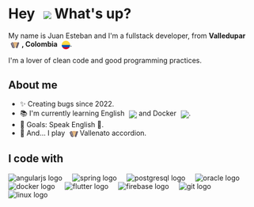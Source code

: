 <h1> Hey <img src="https://emojis.slackmojis.com/emojis/images/1577305505/7373/hand_wave.gif?1577305505" width="50" style="vertical-align: middle; margin-left: 10px;" /> What's up?</h1>

<p> My name is Juan Esteban and I'm a fullstack developer, from <b>Valledupar <img src="assets/vallenato.png" width="17" style="vertical-align: middle; margin-left: 5px; margin-right: 5px;" />, Colombia <img src="assets/colombia.png" width="17" style="vertical-align: middle; margin-left: 5px;" /></b>. </p>
<p>I'm a lover of clean code and good programming practices.</p>

## About me

- ✨ Creating bugs since 2022.
- 📚 I'm currently learning English <img src="https://cdn-icons-png.flaticon.com/128/197/197484.png" width="17" style="vertical-align: middle; margin-left: 5px;" /> and Docker <img src="https://www.vectorlogo.zone/logos/docker/docker-tile.svg" width="17" style="vertical-align: middle; margin-left: 5px;" />.
- 🎯 Goals: Speak English 🚀.
- 🎲 And... I play <img src="assets/vallenato.png" width="17" style="vertical-align: middle; margin-left: 5px;" /> Vallenato accordion.

## I code with

<div align="left">
  <img src="https://cdn.jsdelivr.net/gh/devicons/devicon/icons/angularjs/angularjs-original.svg" height="40" alt="angularjs logo"  />
  <img width="12" />
  <img src="https://cdn.jsdelivr.net/gh/devicons/devicon/icons/spring/spring-original.svg" height="40" alt="spring logo"  />
  <img width="12" />
  <img src="https://cdn.jsdelivr.net/gh/devicons/devicon/icons/postgresql/postgresql-original.svg" height="40" alt="postgresql logo"  />
  <img width="12" />
  <img src="https://cdn.jsdelivr.net/gh/devicons/devicon/icons/oracle/oracle-original.svg" height="40" alt="oracle logo"  />
  <img width="12" />
  <img src="https://cdn.jsdelivr.net/gh/devicons/devicon/icons/docker/docker-original.svg" height="40" alt="docker logo"  />
  <img width="12" />
  <img src="https://cdn.jsdelivr.net/gh/devicons/devicon/icons/flutter/flutter-original.svg" height="40" alt="flutter logo"  />
  <img width="12" />
  <img src="https://cdn.jsdelivr.net/gh/devicons/devicon/icons/firebase/firebase-plain.svg" height="40" alt="firebase logo"  />
  <img width="12" />
  <img src="https://cdn.jsdelivr.net/gh/devicons/devicon/icons/git/git-original.svg" height="40" alt="git logo"  />
  <img width="12" />
  <img src="https://cdn.jsdelivr.net/gh/devicons/devicon/icons/linux/linux-original.svg" height="40" alt="linux logo"  />
</div>

###
